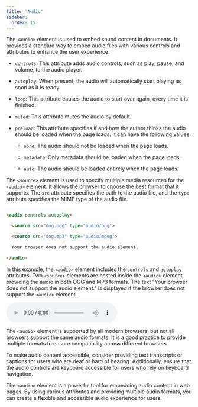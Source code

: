```yaml
---
title: 'Audio'
sidebar:
  order: 15
---
```


 

The `<audio>` element is used to embed sound content in documents. It provides a standard way to embed audio files with various controls and attributes to enhance the user experience.





- `controls`: This attribute adds audio controls, such as play, pause, and volume, to the audio player.

- `autoplay`: When present, the audio will automatically start playing as soon as it is ready.

- `loop`: This attribute causes the audio to start over again, every time it is finished.

- `muted`: This attribute mutes the audio by default.

- `preload`: This attribute specifies if and how the author thinks the audio should be loaded when the page loads. It can have the following values:

  - `none`: The audio should not be loaded when the page loads.

  - `metadata`: Only metadata should be loaded when the page loads.

  - `auto`: The audio should be loaded entirely when the page loads.





The `<source>` element is used to specify multiple media resources for the `<audio>` element. It allows the browser to choose the best format that it supports. The `src` attribute specifies the path to the audio file, and the `type` attribute specifies the MIME type of the audio file.





```html

<audio controls autoplay>

  <source src="dog.ogg" type="audio/ogg">

  <source src="dog.mp3" type="audio/mpeg">

  Your browser does not support the audio element.

</audio>

```

In this example, the `<audio>` element includes the `controls` and `autoplay` attributes. Two `<source>` elements are nested inside the `<audio>` element, providing the audio in both OGG and MP3 formats. The text "Your browser does not support the audio element." is displayed if the browser does not support the `<audio>` element.

<audio controls autoplay>

  <source src="dog.ogg" type="audio/ogg">

  <source src="dog.mp3" type="audio/mpeg">

  Your browser does not support the audio element.

</audio>





The `<audio>` element is supported by all modern browsers, but not all browsers support the same audio formats. It is a good practice to provide multiple formats to ensure compatibility across different browsers.





To make audio content accessible, consider providing text transcripts or captions for users who are deaf or hard of hearing. Additionally, ensure that the audio controls are keyboard accessible for users who rely on keyboard navigation.





The `<audio>` element is a powerful tool for embedding audio content in web pages. By using various attributes and providing multiple audio formats, you can create a flexible and accessible audio experience for users.

